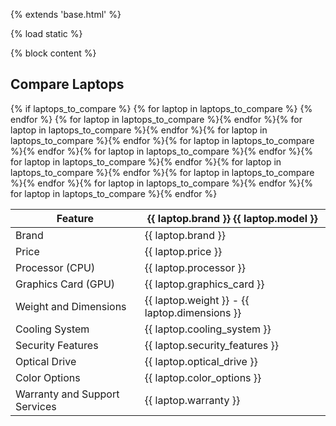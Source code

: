 {% extends 'base.html' %}

{% load static %}

{% block content %}
    <div class="compare-container">
        <h2>Compare Laptops</h2>
        {% if laptops_to_compare %}
            <table class="compare-table">
                <thead>
                    <tr>
                        <th>Feature</th>
                        {% for laptop in laptops_to_compare %}
                            <th>{{ laptop.brand }} {{ laptop.model }}</th>
                        {% endfor %}
                    </tr>
                </thead>
                <tbody>
                    <!-- Repeat this structure for each specification -->
                    <tr><td>Brand</td>{% for laptop in laptops_to_compare %}<td>{{ laptop.brand }}</td>{% endfor %}</tr>
                    <tr><td>Price</td>{% for laptop in laptops_to_compare %}<td>{{ laptop.price }}</td>{% endfor %}</tr>
                    <tr><td>Processor (CPU)</td>{% for laptop in laptops_to_compare %}<td>{{ laptop.processor }}</td>{% endfor %}</tr>
                    <tr><td>Graphics Card (GPU)</td>{% for laptop in laptops_to_compare %}<td>{{ laptop.graphics_card }}</td>{% endfor %}</tr>
                    <!-- ... More specifications ... -->
                    <tr><td>Weight and Dimensions</td>{% for laptop in laptops_to_compare %}<td>{{ laptop.weight }} - {{ laptop.dimensions }}</td>{% endfor %}</tr>
                    <tr><td>Cooling System</td>{% for laptop in laptops_to_compare %}<td>{{ laptop.cooling_system }}</td>{% endfor %}</tr>
                    <tr><td>Security Features</td>{% for laptop in laptops_to_compare %}<td>{{ laptop.security_features }}</td>{% endfor %}</tr>
                    <tr><td>Optical Drive</td>{% for laptop in laptops_to_compare %}<td>{{ laptop.optical_drive }}</td>{% endfor %}</tr>
                    <tr><td>Color Options</td>{% for laptop in laptops_to_compare %}<td>{{ laptop.color_options }}</td>{% endfor %}</tr>
                    <tr><td>Warranty and Support Services</td>{% for laptop in laptops_to_compare %}<td>{{ laptop.warranty }}</td>{% endfor %}</tr>
                    <!-- ... -->
                </tbody>
            </table>
